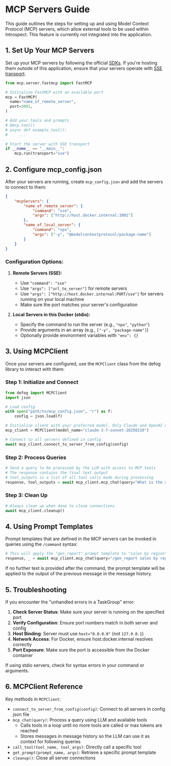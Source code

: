 # MCP Servers Guide

This guide outlines the steps for setting up and using Model Context Protocol (MCP) servers, which allow external tools to be used within Introspect. This feature is currently not integrated into the application.

## 1. Set Up Your MCP Servers
Set up your MCP servers by following the official [SDKs](https://github.com/modelcontextprotocol).
If you're hosting them outside of this application, ensure that your servers operate with [SSE transport](https://modelcontextprotocol.io/docs/concepts/transports#server-sent-events-sse).

```python
from mcp.server.fastmcp import FastMCP

# Initialize FastMCP with an available port
mcp = FastMCP(
  name="name_of_remote_server",
  port=3001,
)

# Add your tools and prompts
# @mcp.tool()
# async def example_tool():
#     ...

# Start the server with SSE transport
if __name__ == "__main__":
    mcp.run(transport="sse")
```

## 2. Configure mcp_config.json

After your servers are running, create `mcp_config.json` and add the servers to connect to them:

```json
{
    "mcpServers": {
        "name_of_remote_server": {
            "command": "sse", 
            "args": ["http://host.docker.internal:3001"]
        },
        "name_of_local_server": {
            "command": "npx",
            "args": ["-y", "@modelcontextprotocol/package-name"]
        }
    }
}
```

### Configuration Options:

1. **Remote Servers (SSE):**
   - Use `"command": "sse"` 
   - Use `"args": ["url_to_server"]` for remote servers
   - Use `"args": ["http://host.docker.internal:PORT/sse"]` for servers running on your local machine
   - Make sure the port matches your server's configuration

2. **Local Servers in this Docker (stdio):**
   - Specify the command to run the server (e.g., `"npx"`, `"python"`)
   - Provide arguments in an array (e.g., `["-y", "package-name"]`)
   - Optionally provide environment variables with `"env": {}`

## 3. Using MCPClient

Once your servers are configured, use the `MCPClient` class from the defog library to interact with them:

### Step 1: Initialize and Connect

```python
from defog import MCPClient
import json

# Load config
with open("path/to/mcp_config.json", "r") as f:
    config = json.load(f)

# Initialize client with your preferred model. Only Claude and OpenAI models are supported.
mcp_client = MCPClient(model_name="claude-3-7-sonnet-20250219")

# Connect to all servers defined in config
await mcp_client.connect_to_server_from_config(config)
```

### Step 2: Process Queries

```python
# Send a query to be processed by the LLM with access to MCP tools
# The response contains the final text output
# tool_outputs is a list of all tool calls made during processing
response, tool_outputs = await mcp_client.mcp_chat(query="What is the average sale in the northeast region?")
```

### Step 3: Clean Up

```python
# Always clean up when done to close connections
await mcp_client.cleanup()
```

## 4. Using Prompt Templates

Prompt templates that are defined in the MCP servers can be invoked in queries using the `/command` syntax:

```python
# This will apply the "gen_report" prompt template to "sales by region"
response, _ = await mcp_client.mcp_chat(query="/gen_report sales by region")
```
If no further text is provided after the command, the prompt template will be applied to the output of the previous message in the message history.

## 5. Troubleshooting

If you encounter the "unhandled errors in a TaskGroup" error:

1. **Check Server Status**: Make sure your server is running on the specified port
2. **Verify Configuration**: Ensure port numbers match in both server and config
3. **Host Binding**: Server must use `host="0.0.0.0"` (not `127.0.0.1`)
4. **Network Access**: For Docker, ensure host.docker.internal resolves correctly
5. **Port Exposure**: Make sure the port is accessible from the Docker container

If using stdio servers, check for syntax errors in your command or arguments.

## 6. MCPClient Reference

Key methods in `MCPClient`:

- `connect_to_server_from_config(config)`: Connect to all servers in config json file
- `mcp_chat(query)`: Process a query using LLM and available tools
  - Calls tools in a loop until no more tools are called or max tokens are reached
  - Stores messages in message history so the LLM can use it as context for following queries
- `call_tool(tool_name, tool_args)`: Directly call a specific tool
- `get_prompt(prompt_name, args)`: Retrieve a specific prompt template
- `cleanup()`: Close all server connections